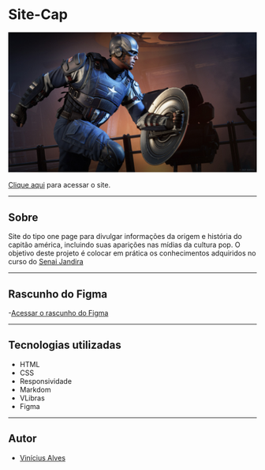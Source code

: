 # Site-Cap

![](./img/plano_de_fundo.jpg)


[Clique aqui](https://github.com/Vini01072003/Site-Cap) para acessar o site.

---
## Sobre
Site do tipo one page para divulgar informações da origem e história do capitão américa, incluindo suas aparições nas mídias da cultura pop.
O objetivo deste projeto é colocar em prática os conhecimentos adquiridos no curso do [Senai Jandira](https://jandira.sp.senai.br/curso/85566/127/tecnico-em-desenvolvimento-de-sistemas)

---
## Rascunho do Figma
-[Acessar o rascunho do Figma](https://www.figma.com/file/nFnIIZzNVe2ac3izYoFdMk/Site-Cap?node-id=0%3A1&t=z5YG7JfiH9FZSa2a-0)

--- 

## Tecnologias utilizadas
- HTML
- CSS
- Responsividade
- Markdom
- VLibras
- Figma

---
## Autor
- [Vinícius Alves](https://github.com/Vini01072003)